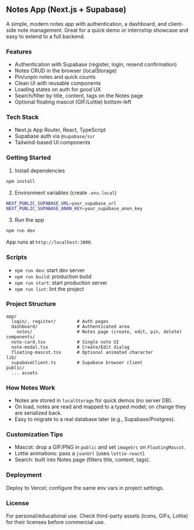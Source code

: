 ## Notes App (Next.js + Supabase)

A simple, modern notes app with authentication, a dashboard, and client-side note management. Great for a quick demo or internship showcase and easy to extend to a full backend.

### Features

- Authentication with Supabase (register, login, resend confirmation)
- Notes CRUD in the browser (localStorage)
- Pin/unpin notes and quick counts
- Clean UI with reusable components
- Loading states on auth for good UX
- Search/filter by title, content, tags on the Notes page
- Optional floating mascot (GIF/Lottie) bottom-left

### Tech Stack

- Next.js App Router, React, TypeScript
- Supabase auth via `@supabase/ssr`
- Tailwind-based UI components

### Getting Started

1. Install dependencies

```bash
npm install
```

2. Environment variables (create `.env.local`)

```bash
NEXT_PUBLIC_SUPABASE_URL=your_supabase_url
NEXT_PUBLIC_SUPABASE_ANON_KEY=your_supabase_anon_key
```

3. Run the app

```bash
npm run dev
```

App runs at `http://localhost:3000`.

### Scripts

- `npm run dev`: start dev server
- `npm run build`: production build
- `npm run start`: start production server
- `npm run lint`: lint the project

### Project Structure

```
app/
  login/, register/        # Auth pages
  dashboard/               # Authenticated area
    notes/                 # Notes page (create, edit, pin, delete)
components/
  note-card.tsx            # Single note UI
  note-modal.tsx           # Create/Edit dialog
  floating-mascot.tsx      # Optional animated character
lib/
  supabaseClient.ts        # Supabase browser client
public/
  ... assets
```

### How Notes Work

- Notes are stored in `localStorage` for quick demos (no server DB).
- On load, notes are read and mapped to a typed model; on change they are serialized back.
- Easy to migrate to a real database later (e.g., Supabase/Postgres).

### Customization Tips

- Mascot: drop a GIF/PNG in `public` and set `imageSrc` on `FloatingMascot`.
- Lottie animations: pass a `jsonUrl` (uses `lottie-react`).
- Search: built into Notes page (filters title, content, tags).

### Deployment

Deploy to Vercel; configure the same env vars in project settings.

### License

For personal/educational use. Check third-party assets (icons, GIFs, Lottie) for their licenses before commercial use.

